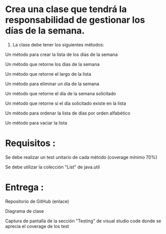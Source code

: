 # Crea una clase que tendrá la responsabilidad de gestionar los días de la semana.

1. La clase debe tener los siguientes métodos:
   
Un método para crear la lista de los días de la semana

Un método que retorne los días de la semana

Un método que retorne el largo de la lista

Un método para eliminar un día de la semana

Un método que retorne el día de la semana solicitado

Un método que retorne si el día solicitado existe en la lista

Un método para ordenar la lista de días por orden alfabético

Un método para vaciar la lista

# Requisitos :

Se debe realizar un test unitario de cada método (coverage mínimo 70%)

Se debe utilizar la colección "List" de java.util

# Entrega :
Repositorio de GitHub (enlace)

Diagrama de clase

Captura de pantalla de la sección "Testing" de visual studio code donde se aprecia el coverage de los test
